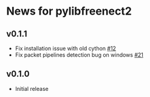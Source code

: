 # News for pylibfreenect2

## v0.1.1

- Fix installation issue with old cython [#12]
- Fix packet pipelines detection bug on windows [#21]

## v0.1.0

- Initial release

[#12]: https://github.com/r9y9/pylibfreenect2/issues/12
[#21]: https://github.com/r9y9/pylibfreenect2/issues/21

